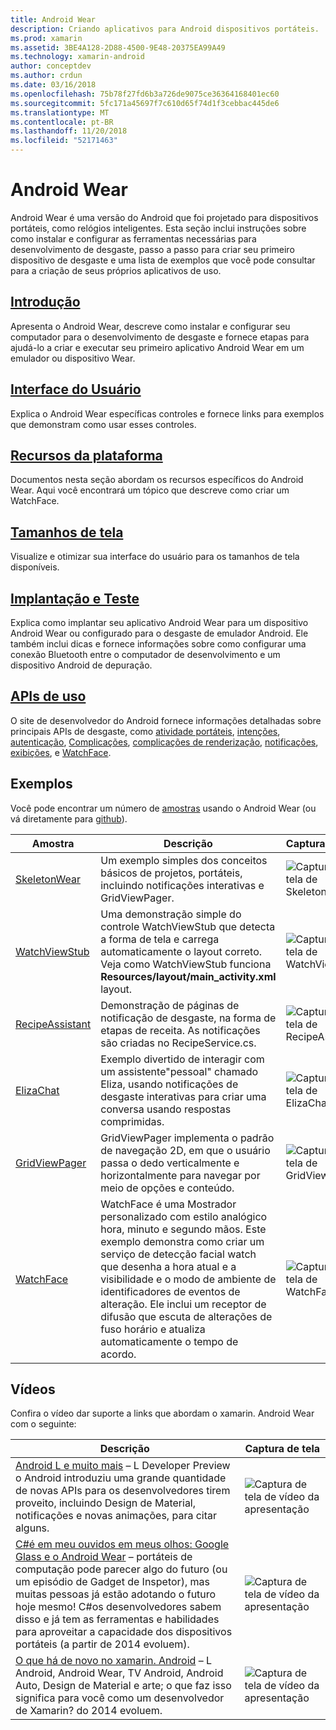 ```yaml
---
title: Android Wear
description: Criando aplicativos para Android dispositivos portáteis.
ms.prod: xamarin
ms.assetid: 3BE4A128-2D88-4500-9E48-20375EA99A49
ms.technology: xamarin-android
author: conceptdev
ms.author: crdun
ms.date: 03/16/2018
ms.openlocfilehash: 75b78f27fd6b3a726de9075ce36364168401ec60
ms.sourcegitcommit: 5fc171a45697f7c610d65f74d1f3cebbac445de6
ms.translationtype: MT
ms.contentlocale: pt-BR
ms.lasthandoff: 11/20/2018
ms.locfileid: "52171463"
---
```

# <a name="android-wear"></a>Android Wear

Android Wear é uma versão do Android que foi projetado para dispositivos portáteis, como relógios inteligentes. Esta seção inclui instruções sobre como instalar e configurar as ferramentas necessárias para desenvolvimento de desgaste, passo a passo para criar seu primeiro dispositivo de desgaste e uma lista de exemplos que você pode consultar para a criação de seus próprios aplicativos de uso.

##  <a name="getting-startedandroidwearget-startedindexmd"></a>[Introdução](~/android/wear/get-started/index.md)

Apresenta o Android Wear, descreve como instalar e configurar seu computador para o desenvolvimento de desgaste e fornece etapas para ajudá-lo a criar e executar seu primeiro aplicativo Android Wear em um emulador ou dispositivo Wear.

##  <a name="user-interfaceandroidwearuser-interfaceindexmd"></a>[Interface do Usuário](~/android/wear/user-interface/index.md)

Explica o Android Wear específicas controles e fornece links para exemplos que demonstram como usar esses controles.

##  <a name="platform-featuresandroidwearplatformindexmd"></a>[Recursos da plataforma](~/android/wear/platform/index.md)

Documentos nesta seção abordam os recursos específicos do Android Wear. Aqui você encontrará um tópico que descreve como criar um WatchFace.

##  <a name="screen-sizesandroidwearscreen-sizesmd"></a>[Tamanhos de tela](~/android/wear/screen-sizes.md)

Visualize e otimizar sua interface do usuário para os tamanhos de tela disponíveis.

##  <a name="deployment--testingandroidweardeploy-testindexmd"></a>[Implantação e Teste](~/android/wear/deploy-test/index.md)

Explica como implantar seu aplicativo Android Wear para um dispositivo Android Wear ou configurado para o desgaste de emulador Android. Ele também inclui dicas e fornece informações sobre como configurar uma conexão Bluetooth entre o computador de desenvolvimento e um dispositivo Android de depuração.

##  <a name="wear-apishttpsdeveloperandroidcomreferenceandroidsupportwearable"></a>[APIs de uso](https://developer.android.com/reference/android/support/wearable)

O site de desenvolvedor do Android fornece informações detalhadas sobre principais APIs de desgaste, como [atividade portáteis](https://developer.android.com/reference/android/support/wearable/activity/package-summary.html), [intenções](https://developer.android.com/reference/com/google/android/wearable/intent/package-summary.html), [autenticação](https://developer.android.com/reference/android/support/wearable/authentication/package-summary.html), [ Complicações](https://developer.android.com/reference/android/support/wearable/complications/package-summary.html), [complicações de renderização](https://developer.android.com/reference/android/support/wearable/complications/rendering/package-summary.html), [notificações](https://developer.android.com/reference/android/support/wearable/notifications/package-summary.html), [exibições](https://developer.android.com/reference/android/support/wearable/view/package-summary.html), e [WatchFace](https://developer.android.com/reference/android/support/wearable/watchface/package-summary.html).



## <a name="samples"></a>Exemplos

Você pode encontrar um número de [amostras](https://developer.xamarin.com/samples/android/Android%20Wear/) usando o Android Wear (ou vá diretamente para [github](https://github.com/xamarin/monodroid-samples/tree/master/wear)). 

|Amostra|Descrição|Captura de tela|
|--- |--- |--- |
|[SkeletonWear](https://developer.xamarin.com/samples/SkeletonWear/)|Um exemplo simples dos conceitos básicos de projetos, portáteis, incluindo notificações interativas e GridViewPager.|![Captura de tela de Skeletonwear](images/skeleton.png)|
|[WatchViewStub](https://developer.xamarin.com/samples/WatchViewStub/)|Uma demonstração simple do controle WatchViewStub que detecta a forma de tela e carrega automaticamente o layout correto.  Veja como WatchViewStub funciona **Resources/layout/main_activity.xml** layout.|![Captura de tela de WatchViewStub](images/watchview.png)|
|[RecipeAssistant](https://developer.xamarin.com/samples/RecipeAssistant/)|Demonstração de páginas de notificação de desgaste, na forma de etapas de receita. As notificações são criadas no RecipeService.cs.|![Captura de tela de RecipeAssistant](images/recipeassist.png)|
|[ElizaChat](https://developer.xamarin.com/samples/ElizaChat/)|Exemplo divertido de interagir com um assistente"pessoal" chamado Eliza, usando notificações de desgaste interativas para criar uma conversa usando respostas comprimidas.|![Captura de tela de ElizaChat](images/eliza.png)|
|[GridViewPager](https://developer.xamarin.com/samples/GridViewPager/)|GridViewPager implementa o padrão de navegação 2D, em que o usuário passa o dedo verticalmente e horizontalmente para navegar por meio de opções e conteúdo.|![Captura de tela de GridViewPager](images/gridviewpager.png)|
|[WatchFace](https://developer.xamarin.com/samples/monodroid/wear/WatchFace)|WatchFace é uma Mostrador personalizado com estilo analógico hora, minuto e segundo mãos. Este exemplo demonstra como criar um serviço de detecção facial watch que desenha a hora atual e a visibilidade e o modo de ambiente de identificadores de eventos de alteração. Ele inclui um receptor de difusão que escuta de alterações de fuso horário e atualiza automaticamente o tempo de acordo.|![Captura de tela de WatchFace](images/gridviewpager.png)|


##  <a name="videos"></a>Vídeos

Confira o vídeo dar suporte a links que abordam o xamarin. Android Wear com o seguinte:

|Descrição|Captura de tela|
|--- |--- |
|[Android L e muito mais](http://blog.xamarin.com/webinar-recording-android-l-and-so-much-more/) &ndash; L Developer Preview o Android introduziu uma grande quantidade de novas APIs para os desenvolvedores tirem proveito, incluindo Design de Material, notificações e novas animações, para citar alguns.|![Captura de tela de vídeo da apresentação](images/video-android-l.png)|
|[C#é em meu ouvidos em meus olhos: Google Glass e o Android Wear](https://www.youtube.com/watch?v=80H8tXByZQc) &ndash; portáteis de computação pode parecer algo do futuro (ou um episódio de Gadget de Inspetor), mas muitas pessoas já estão adotando o futuro hoje mesmo! C#os desenvolvedores sabem disso e já tem as ferramentas e habilidades para aproveitar a capacidade dos dispositivos portáteis (a partir de 2014 evoluem).|![Captura de tela de vídeo da apresentação](images/video-eyes-ears.png)|
|[O que há de novo no xamarin. Android](https://www.youtube.com/watch?v=Gpqc2XZIQfU) &ndash; L Android, Android Wear, TV Android, Android Auto, Design de Material e arte; o que faz isso significa para você como um desenvolvedor de Xamarin? do 2014 evoluem.|![Captura de tela de vídeo da apresentação](Images/video-whats-new.png)|


<!--

March 18
http://blog.xamarin.com/android-wear/

August 14
http://blog.xamarin.com/android-l-developer-preview-android-wear-support/

August 27
http://blog.xamarin.com/tips-for-your-first-android-wear-app/

Watch Face
https://github.com/Redth/Xamarin.Wear.WatchFace
-->
